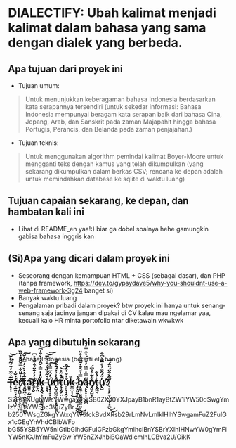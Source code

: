 **DIALECTIFY: Ubah kalimat menjadi kalimat dalam bahasa yang sama dengan dialek yang berbeda.**
===

**Apa tujuan dari proyek ini**
---
* Tujuan umum:
> Untuk menunjukkan keberagaman bahasa Indonesia berdasarkan kata serapannya tersendiri (untuk sekedar informasi: Bahasa Indonesia mempunyai beragam kata serapan baik dari bahasa Cina, Jepang, Arab, dan Sanskrit pada zaman Majapahit hingga bahasa Portugis, Perancis, dan Belanda pada zaman penjajahan.)
* Tujuan teknis:
> Untuk menggunakan algorithm pemindai kalimat Boyer-Moore untuk mengganti teks dengan kamus yang telah dikumpulkan (yang sekarang dikumpulkan dalam berkas CSV; rencana ke depan adalah untuk memindahkan database ke sqlite di waktu luang)

**Tujuan capaian sekarang, ke depan, dan hambatan kali ini**
---
* Lihat di README_en yaa!:) biar ga dobel soalnya hehe gamungkin gabisa bahasa inggris kan

**(Si)Apa yang dicari dalam proyek ini**
---
* Seseorang dengan kemampuan HTML + CSS (sebagai dasar), dan PHP (tanpa framework, https://dev.to/gypsydave5/why-you-shouldnt-use-a-web-framework-3g24 banget si)
* Banyak waktu luang
* Pengalaman pribadi dalam proyek? btw proyek ini hanya untuk senang-senang saja jadinya jangan dipakai di CV kalau mau ngelamar yaa, kecuali kalo HR minta portofolio ntar diketawain wkwkwk

**Apa yang dibutuhin sekarang**
---
* Bahasa Indonesia (berarti elu bang)

**T̶̨͔̩͂͗͂͊̒̈́͂̀̀̌͝ẻ̵̠̰͍̠̗̟̝͖́̆͗̚ͅr̸̡̛͓̭̺̹̭̥̹͉̦͎̪̉̾̄̈͋̿̌́̒̇̋̏͘ţ̴̭̤̯͔̣͚̳̻̫̖̟͇̄̃͋̽̀̀̒̅̈͐̆͠ͅa̷̱͈̠̦̰̲̜͠ͅr̴͚̜̬̾̓̓̂̈́̐͌̉͛͆ï̸̼͕̤k̶̨̡̭̖̝̟͙̥͇̖̖̮̎̓̇̿̇̌̂͋̀͒͑͆͝ ̵͈͙̖̊̀͂͗̏̉́̂̆͌̅͝͠ǘ̷̢̡͎̝͙̖̹̓̑̋̿̽̚̕͠n̴̨̛̺̘̻̰̩̫͔͙̰̙̥͈̑̀̍͗̽́̄̐̂̄̕t̵̨̛̜̰̗̤̒̇͂̊̚̕͝͠u̸̠͈̘̘̯̹̻͒̍͒͑̈́̑k̵̤̼̼͓͎͌͜ ̷̧̢͈̱̦͎̫̘̲̘͎̲̭̋̀͜͜b̸͙̱̼͉͈̭̻̺̺͍͈̘̿͑͊̑͊̇̃͆͋̊̎͜ą̴̨̢̟̩̠̲̯̪͌̿̽̿̃̓̐́́̀͒̿̒̆̚n̸̡͖͔̺͙͋͂͗̊͆́t̶̨̰̼͔͐̉͋u̸̢̺̓̃́̂͌͗̊̅͂͛͆͒?̸͉̠̟̗͍̜̬̫̜̝̪͊͂̀͒̈́̎̄́̆͜͜**
---
S2FsYXUgbWlzYWwga2FtdSB0ZXJ0YXJpayB1bnR1ayBtZW1iYW50dSwgYmlzYSBsYW5nc3VuZyBr
b250YWsgZGkgYWxqYW5fckBvdXRsb29rLmNvLmlkIHlhYSwgamFuZ2FuIGx1cGEgYnVhdCBlbWFp
bG55YSB5YW5nIGtlbGlhdGFuIGFzbGkgYmlhciBnYSBrYXlhIHNwYW0gYmFiYW5nIGJhYmFuZyBw
YW5nZXJhbiBOaWdlcmlhLCBva2U/OikK